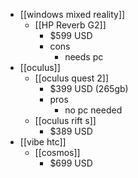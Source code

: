 - [[windows mixed reality]]
	- [[HP Reverb G2]]
		- $599 USD
		- cons
			- needs pc
- [[oculus]]
	-	[[oculus quest 2]]
		-	$399 USD (265gb)
		-	pros
			-	no pc needed
	- [[oculus rift s]]
		- $389 USD
-	[[vibe htc]]
	-	[[cosmos]]
		-	$699 USD